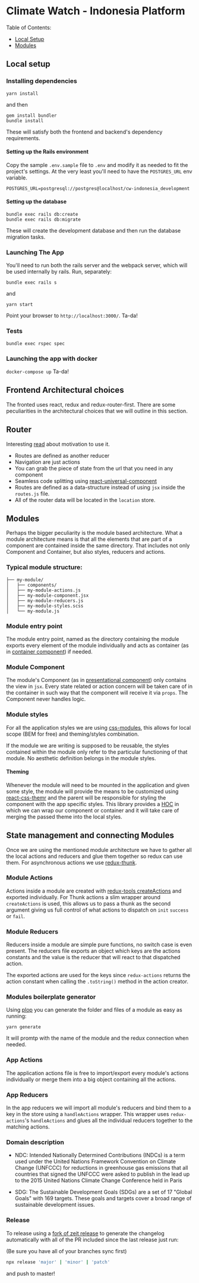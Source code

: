 # Climate Watch - Indonesia Platform

Table of Contents:

- [Local Setup](#local-setup)
- [Modules](#modules)

## Local setup

### Installing dependencies

```
yarn install
```

and then

```
gem install bundler
bundle install
```

These will satisfy both the frontend and backend's dependency requirements.

#### Setting up the Rails environment

Copy the sample `.env.sample` file to `.env` and modify it as needed to fit the
project's settings. At the very least you'll need to have the `POSTGRES_URL`
env variable.

```
POSTGRES_URL=postgresql://postgres@localhost/cw-indonesia_development
```

#### Setting up the database

```
bundle exec rails db:create
bundle exec rails db:migrate
```

These will create the development database and then run the database migration tasks.

### Launching The App

You'll need to run both the rails server and the webpack server, which will be used internally by rails. Run, separately:

```
bundle exec rails s
```

and

```
yarn start
```

Point your browser to `http://localhost:3000/`. Ta-da!

### Tests

`bundle exec rspec spec`

### Launching the app with docker
```docker-compose up```
Ta-da!

## Frontend Architectural choices

The fronted uses react, redux and redux-router-first.
There are some peculiarities in the architectural choices that we will outline in this section.

## Router

Interesting [read](https://github.com/faceyspacey/redux-first-router#motivation---what-routing-in-redux-is-meant-to-be) about motivation to use it.

- Routes are defined as another reducer
- Navigation are just actions
- You can grab the piece of state from the url that you need in any component
- Seamless code splitting using [react-universal-component](https://github.com/faceyspacey/react-universal-component)
- Routes are defined as a data-structure instead of using `jsx` inside the `routes.js` file.
- All of the router data will be located in the `location` store.

## Modules

Perhaps the bigger peculiarity is the module based architecture. What a module architecture means is that all the elements that are part of a component are contained inside the same directory.
That includes not only Component and Container, but also styles, reducers and actions.

### Typical module structure:

```
├── my-module/
│   ├── components/
│   ├── my-module-actions.js
│   ├── my-module-component.jsx
│   ├── my-module-reducers.js
│   ├── my-module-styles.scss
│   └── my-module.js
```

### Module entry point

The module entry point, named as the directory containing the module exports every element of the module individually and acts as container (as in [container component](https://medium.com/@dan_abramov/smart-and-dumb-components-7ca2f9a7c7d0)) if needed.

### Module Component

The module's Component (as in [presentational component](https://medium.com/@dan_abramov/smart-and-dumb-components-7ca2f9a7c7d0)) only contains the view in `jsx`.
Every state related or action concern will be taken care of in the container in such way that the component will receive it via `props`.
The Component never handles logic.

### Module styles

For all the application styles we are using [css-modules](https://github.com/css-modules/css-modules), this allows for local scope (BEM for free) and theming/styles combination.

If the module we are writing is supposed to be reusable, the styles contained within the module only refer to the particular functioning of that module.
No aesthetic definition belongs in the module styles.

#### Theming

Whenever the module will need to be mounted in the application and given some style, the module will provide the means to be customized using [react-css-themr](https://github.com/javivelasco/react-css-themr)
and the parent will be responsible for styling the component with the app specific styles. This library provides a [HOC](https://medium.com/@franleplant/react-higher-order-components-in-depth-cf9032ee6c3e) in which we can wrap our component or container and it will take care of merging the passed theme into the local styles.

## State management and connecting Modules

Once we are using the mentioned module architecture we have to gather all the local actions and reducers and glue them together so redux can use them.
For asynchronous actions we use [redux-thunk](https://github.com/gaearon/redux-thunk).

### Module Actions

Actions inside a module are created with [redux-tools createActions](https://github.com/Vizzuality/redux-tools) and exported individually.
For Thunk actions a slim wrapper around `createActions` is used, this allows us to pass a thunk as the second argument giving us full control of what actions to dispatch on `init` `success` or `fail`.

### Module Reducers

Reducers inside a module are simple pure functions, no switch case is even present.
The reducers file exports an object which keys are the actions constants and the value is the reducer that will react to that dispatched action.

The exported actions are used for the keys since `redux-actions` returns the action constant when calling the `.toString()` method in the action creator.

### Modules boilerplate generator

Using [plop](https://github.com/amwmedia/plop) you can generate the folder and files of a module as easy as running:

```
yarn generate
```

It will promtp with the name of the module and the redux connection when needed.

### App Actions

The application actions file is free to import/export every module's actions individually or merge them into a big object containing all the actions.

### App Reducers

In the app reducers we will import all module's reducers and bind them to a key in the store using a `handleActions` wrapper.
This wrapper uses `redux-actions`'s `handleActions` and glues all the individual reducers together to the matching actions.

### Domain description

- NDC: Intended Nationally Determined Contributions (INDCs) is a term used under the United Nations Framework Convention on Climate Change (UNFCCC) for reductions in greenhouse gas emissions that all countries that signed the UNFCCC were asked to publish in the lead up to the 2015 United Nations Climate Change Conference held in Paris

- SDG: The Sustainable Development Goals (SDGs) are a set of 17 "Global Goals" with 169 targets. These goals and targets cover a broad range of sustainable development issues.


### Release
To release using a [fork of zeit release](https://github.com/vizzuality/release) to generate the changelog automatically with all of the PR included since the last release just run:

(Be sure you have all of your branches sync first)

```bash
npx release 'major' | 'minor' | 'patch'
```

and push to master!